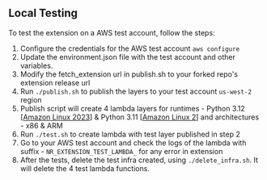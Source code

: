 ## Local Testing

To test the extension on a AWS test account, follow the steps:
1. Configure the credentials for the AWS test account `aws configure`
2. Update the environment.json file with the test account and other variables.
3. Modify the fetch_extension url in publish.sh to your forked repo's extension release url
4. Run `./publish.sh` to publish the layers to your test account `us-west-2` region
5. Publish script will create 4 lambda layers for runtimes - Python 3.12 [[Amazon Linux 2023](https://docs.aws.amazon.com/lambda/latest/dg/lambda-runtimes.html)] & Python 3.11 [[Amazon Linux 2](https://docs.aws.amazon.com/lambda/latest/dg/lambda-runtimes.html)] and architectures - x86 & ARM
6. Run `./test.sh` to create lambda with test layer published in step 2
7. Go to your AWS test account and check the logs of the lambda with suffix - `NR_EXTENSION_TEST_LAMBDA_` for any error in extension
8. After the tests, delete the test infra created, using `./delete_infra.sh`. It will delete the 4 test lambda functions.

